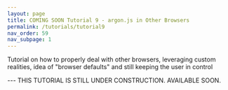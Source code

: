 ```yaml
---
layout: page
title: COMING SOON Tutorial 9 - argon.js in Other Browsers  
permalink: /tutorials/tutorial9
nav_order: 59
nav_subpage: 1
---
```


Tutorial on how to properly deal with other browsers, leveraging custom realities, idea of "browser defaults" and still keeping the user in control

--- THIS TUTORIAL IS STILL UNDER CONSTRUCTION. AVAILABLE SOON.

<!--

At this time, there is no comprehensive authoring environment for Argon. As a result the best way to test and debug Argon experiences is by running the code in the standard browsers (Safari or Chrome), either on a laptop or on a mobile device connected to a laptop. While more testing is possible using a Mac running OS X, you can also do some testing on a Windows machine. 

### Preliminary debugging of html, css, or javascript

Any html and css that you have in your experience can of course be developed and tested using any web editor/environment that you prefer prior to inserting the code into the Argon experience. The same is true of any javascript/Typescript code that does not call use Argon methods or objects.

### Test an Argon channel on a desktop or laptop browser

Using Safari or Chrome browser


### Test an Argon channel on an iPhone or iPad in the Safari browser connected to a laptop or desktop

Much of the functionality of the experience can be tested and debugging by connecting the Safari browser on your iPhone/iPad and to Safari browser 

-->